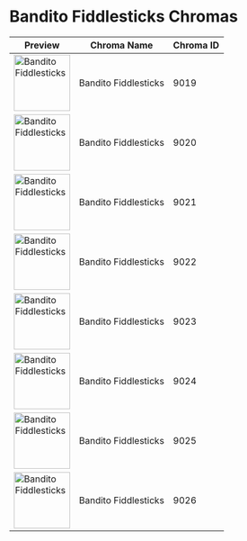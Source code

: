 # Bandito Fiddlesticks Chromas

| Preview | Chroma Name | Chroma ID |
|---|---|---|
| <img src='https://raw.communitydragon.org/latest/plugins/rcp-be-lol-game-data/global/default/v1/champion-chroma-images/9/9019.png' alt='Bandito Fiddlesticks' width='100'> | Bandito Fiddlesticks | 9019 |
| <img src='https://raw.communitydragon.org/latest/plugins/rcp-be-lol-game-data/global/default/v1/champion-chroma-images/9/9020.png' alt='Bandito Fiddlesticks' width='100'> | Bandito Fiddlesticks | 9020 |
| <img src='https://raw.communitydragon.org/latest/plugins/rcp-be-lol-game-data/global/default/v1/champion-chroma-images/9/9021.png' alt='Bandito Fiddlesticks' width='100'> | Bandito Fiddlesticks | 9021 |
| <img src='https://raw.communitydragon.org/latest/plugins/rcp-be-lol-game-data/global/default/v1/champion-chroma-images/9/9022.png' alt='Bandito Fiddlesticks' width='100'> | Bandito Fiddlesticks | 9022 |
| <img src='https://raw.communitydragon.org/latest/plugins/rcp-be-lol-game-data/global/default/v1/champion-chroma-images/9/9023.png' alt='Bandito Fiddlesticks' width='100'> | Bandito Fiddlesticks | 9023 |
| <img src='https://raw.communitydragon.org/latest/plugins/rcp-be-lol-game-data/global/default/v1/champion-chroma-images/9/9024.png' alt='Bandito Fiddlesticks' width='100'> | Bandito Fiddlesticks | 9024 |
| <img src='https://raw.communitydragon.org/latest/plugins/rcp-be-lol-game-data/global/default/v1/champion-chroma-images/9/9025.png' alt='Bandito Fiddlesticks' width='100'> | Bandito Fiddlesticks | 9025 |
| <img src='https://raw.communitydragon.org/latest/plugins/rcp-be-lol-game-data/global/default/v1/champion-chroma-images/9/9026.png' alt='Bandito Fiddlesticks' width='100'> | Bandito Fiddlesticks | 9026 |
